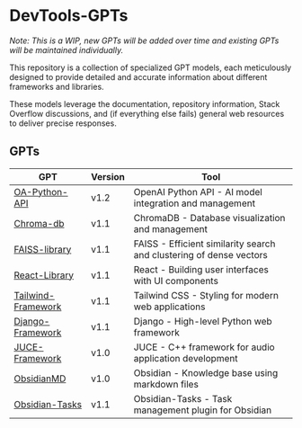# DevTools-GPTs 

_Note: This is a WIP, new GPTs will be added over time and existing GPTs will be maintained individually._

This repository is a collection of specialized GPT models, each meticulously designed to provide detailed and accurate information about different frameworks and libraries. 

These models leverage the documentation, repository information, Stack Overflow discussions, and (if everything else fails) general web resources to deliver precise responses.

## GPTs

| GPT                                                                                       | Version | Tool                                        |
|-------------------------------------------------------------------------------------------|---------|----------------------------------------------------|
| [OA-Python-API](https://chat.openai.com/g/g-zkqWy81Wv-oa-python-api-v1-2)                 | v1.2    | OpenAI Python API - AI model integration and management |
| [Chroma-db](https://chat.openai.com/g/g-IWeXmcmsH-chroma-db-v1-1)                         | v1.1    | ChromaDB - Database visualization and management |
| [FAISS-library](https://chat.openai.com/g/g-k73AlaCyK-faiss-library-v1-1)                 | v1.1    | FAISS - Efficient similarity search and clustering of dense vectors |
| [React-Library](https://chat.openai.com/g/g-SeGJDT5Gg-react-library-v1-1)                 | v1.1    | React - Building user interfaces with UI components |
| [Tailwind-Framework](https://chat.openai.com/g/g-Hpx11QUGW-tailwind-framework-v1-1)       | v1.1    | Tailwind CSS - Styling for modern web applications |
| [Django-Framework](https://chat.openai.com/g/g-DJfVO4rzX-django-framework-v1-1)           | v1.1    | Django - High-level Python web framework |
| [JUCE-Framework](https://chat.openai.com/g/g-VNs6FztzT-juce-framework-v-1-1)              | v1.0    | JUCE - C++ framework for audio application development |
| [ObsidianMD](https://chat.openai.com/g/g-liOlKGcRr-obsidianmd-v1-0)                       | v1.0    | Obsidian - Knowledge base using markdown files |
| [Obsidian-Tasks](https://chat.openai.com/g/g-I1qMpnMHT-obsidian-tasks-v1-1)               | v1.1    | Obsidian-Tasks - Task management plugin for Obsidian |
